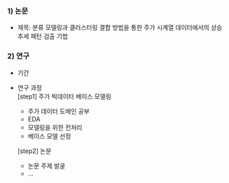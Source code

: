 ### 1) 논문 
- 제목: 분류 모델링과 클러스터링 결합 방법을 통한 주가 시계열 데이터에서의 상승 추세 패턴 검출 기법 


### 2) 연구   
- 기간 
- 연구 과정  
  [step1] 주가 빅데이터 베이스 모델링 
  - 주가 데이터 도메인 공부 
  - EDA 
  - 모델링을 위한 전처리 
  - 베이스 모델 선정 

  [step2] 논문
  - 논문 주제 발굴 
  - ... 
